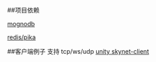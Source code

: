 ##项目依赖

[mognodb](https://github.com/cloudfreexiao/AntServer/tree/master/tools/mongodb-replica-set)

[redis/pika](https://github.com/cloudfreexiao/AntServer/tree/master/tools/pika-compose)

##客户端例子 支持 tcp/ws/udp
[unity skynet-client](https://github.com/cloudfreexiao/SkynetClient/blob/master/TestSkynetClient.cs)
